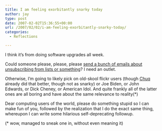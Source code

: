 ```yaml
---
title: I am feeling exorbitantly snarky today
author: jay
type: post
date: 2007-02-02T15:36:55+00:00
url: /2007/02/02/i-am-feeling-exorbitantly-snarky-today/
categories:
  - Reflections

---
```

I think it’s from doing software upgrades all week.

Could someone please, please, please [send a bunch of emails about unsubscribing from lists or something][1]? I need an outlet.

Otherwise, I’m going to likely pick on old-skool flickr users (though [Chuq][2] already did that better, though not as snarky) or Joe Biden, or John Edwards, or Dick Cheney, or American Idol. And quite frankly all of the latter ones are all boring and have about the same relevance to reality(*)

Dear computing users of the world, please do something stupid so I can make fun of you, followed by the realization that I do the exact same thing, whereupon I can write some hilarious self-deprecating followup.

(* wow, managed to sneak one in, without even meaning it)

 [1]: https://rambleon.org/2006/01/26/how-to-unsubscribe-from-ncsu-lists/
 [2]: http://feeds.feedburner.com/~r/ImagingReality/~3/84752455/the_flickr_kerf.html